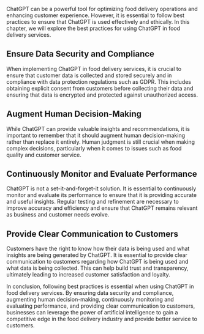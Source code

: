 
ChatGPT can be a powerful tool for optimizing food delivery operations and enhancing customer experience. However, it is essential to follow best practices to ensure that ChatGPT is used effectively and ethically. In this chapter, we will explore the best practices for using ChatGPT in food delivery services.

Ensure Data Security and Compliance
-----------------------------------

When implementing ChatGPT in food delivery services, it is crucial to ensure that customer data is collected and stored securely and in compliance with data protection regulations such as GDPR. This includes obtaining explicit consent from customers before collecting their data and ensuring that data is encrypted and protected against unauthorized access.

Augment Human Decision-Making
-----------------------------

While ChatGPT can provide valuable insights and recommendations, it is important to remember that it should augment human decision-making rather than replace it entirely. Human judgment is still crucial when making complex decisions, particularly when it comes to issues such as food quality and customer service.

Continuously Monitor and Evaluate Performance
---------------------------------------------

ChatGPT is not a set-it-and-forget-it solution. It is essential to continuously monitor and evaluate its performance to ensure that it is providing accurate and useful insights. Regular testing and refinement are necessary to improve accuracy and efficiency and ensure that ChatGPT remains relevant as business and customer needs evolve.

Provide Clear Communication to Customers
----------------------------------------

Customers have the right to know how their data is being used and what insights are being generated by ChatGPT. It is essential to provide clear communication to customers regarding how ChatGPT is being used and what data is being collected. This can help build trust and transparency, ultimately leading to increased customer satisfaction and loyalty.

In conclusion, following best practices is essential when using ChatGPT in food delivery services. By ensuring data security and compliance, augmenting human decision-making, continuously monitoring and evaluating performance, and providing clear communication to customers, businesses can leverage the power of artificial intelligence to gain a competitive edge in the food delivery industry and provide better service to customers.
